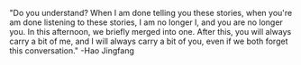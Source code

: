 <!--- Header Section --->

<p>"Do you understand? When I am done telling you these stories, when you're am done listening to these stories, I am no longer I, and you are no longer you. In this afternoon, we briefly merged into one. After this, you will always carry a bit of me, and I will always carry a bit of you, even if we both forget this conversation." -Hao Jingfang

 <!-- <h3 align="center">
    <a href="https://www.cbannon.com">www</a> &emsp; &emsp;
    <a href="https://www.are.na/christopher-bannon">✶✶</a> &emsp; &emsp;
    <a href="https://editor.p5js.org/Cbannon35/collections/G5T1-WVVQ">p5</a>
  </h3> -->



<!---
Cbannon35/Cbannon35 is a ✨ special ✨ repository because its `README.md` (this file) appears on your GitHub profile.
You can click the Preview link to take a look at your changes.
--->
